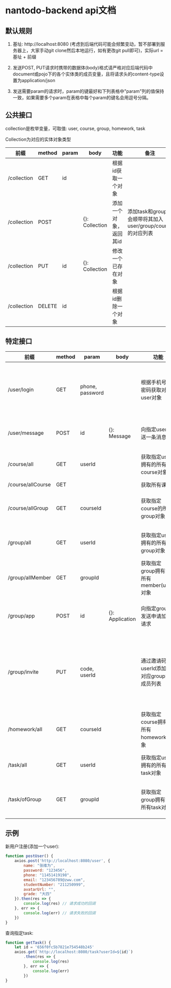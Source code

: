 # nantodo-backend api文档

## 默认规则

1. 基址: http://localhost:8080 (考虑到后端代码可能会频繁变动，暂不部署到服务器上，大家手动git clone然后本地运行，如有更改git pull即可)，实际url = 基址 + 前缀

2. 发送POST, PUT请求时携带的数据体(body)格式请严格对应后端代码中document或pojo下的各个实体类的成员变量，且将请求头的content-type设置为application/json

3. 发送需要param的请求时，param的键最好和下列表格中"param"列的值保持一致，如果需要多个param在表格中每个param的键名会用逗号分隔。

## 公共接口

collection是枚举变量，可取值: user, course, group, homework, task

Collection为对应的实体对象类型

| 前缀          | method | param | body           | 功能           | 备注                                         |
| ----------- | ------ | ----- | -------------- | ------------ | ------------------------------------------ |
| /collection | GET    | id    |                | 根据id获取一个对象   |                                            |
| /collection | POST   |       | {}: Collection | 添加一个对象，返回其id | 添加task和group时会顺带将其加入user/group/course的对应列表 |
| /collection | PUT    | id    | {}: Collection | 修改一个已存在对象    |                                            |
| /collection | DELETE | id    |                | 根据id删除一个对象   |                                            |

## 特定接口

| 前缀                | method | param           | body            | 功能                           | 备注                              |
| ----------------- | ------ | --------------- | --------------- | ---------------------------- | ------------------------------- |
| /user/login       | GET    | phone, password |                 | 根据手机号与密码获取对应user对象           | 若用户不存在返回404，若密码错误返回401          |
| /user/message     | POST   | id              | {}: Message     | 向指定user发送一条消息                | 若user不存在返回500                   |
| /course/all       | GET    | userId          |                 | 获取指定user拥有的所有course对象        | 若user不存在返回500                   |
| /course/allCourse | GET    |                 |                 | 获取所有课程                       |                                 |
| /course/allGroup  | GET    | courseId        |                 | 获取指定course的所有group对象         | 若course不存在返回500                 |
| /group/all        | GET    | userId          |                 | 获取指定user拥有的所有group对象         | 若user不存在返回500                   |
| /group/allMember  | GET    | groupId         |                 | 获取指定group拥有的所有member(user)对象 | 若group不存在返回500                  |
| /group/app        | POST   | id              | {}: Application | 向指定group发送申请加入请求             | 若group不存在返回500                  |
| /group/invite     | PUT    | code, userId    |                 | 通过邀请码将userId添加至对应group的成员列表  | 若找不到对应group返回500，若group已满员返回400 |
| /homework/all     | GET    | courseId        |                 | 获取指定course拥有的所有homework对象    | 若course不存在返回500                 |
| /task/all         | GET    | userId          |                 | 获取指定user拥有的所有task对象          | 若user不存在返回500                   |
| /task/ofGroup     | GET    | groupId         |                 | 获取指定group拥有的所有task对象         | 若group不存在返回500                  |

## 示例

新用户注册(添加一个user):

```javascript
function postUser() {
    axios.post('http://localhost:8080/user', {
        name: "张维为",
        password: "123456",
        phone: "11451419198",
        email: "123456789@zww.com",
        studentNumber: "211250999",
        avatarUrl: "",
        grade: "大四"
    }).then(res => {
        console.log(res) // 请求成功的回调
    }, err => {
        console.log(err) // 请求失败的回调
    })
}
```

查询指定task:

```javascript
function getTask() {
    let id = '656f0fc5b7821e754548b245'
    axios.get(`http://localhost:8080/task?userId=${id}`)
        .then(res => {
            console.log(res)
        }, err => {
            console.log(err)
        })
}
```
